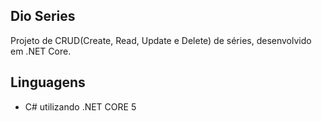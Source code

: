 ## Dio Series

Projeto de CRUD(Create, Read, Update e Delete) de séries, desenvolvido em .NET Core.



## Linguagens

- C# utilizando .NET CORE 5

